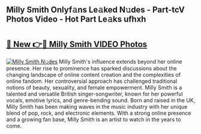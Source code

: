 ## Milly Smith Onlyf𝚊ns Le𝚊ked N𝚞des - Part-tcV Photos Video - Hot Part Le𝚊ks ufhxh

# <h2><a href="http://ac15493.deff.icu/?id=Milly+Smith">🔗 New 👉🔴 Milly Smith VIDEO Photos</a></h2>

[![Milly Smith N𝚞des](https://i.imgur.com/rIISA9y.gif)](http://ac15493.deff.icu/?id=Milly+Smith)
Milly Smith's influence extends beyond her online presence. Her rise to prominence has sparked discussions about the changing landscape of online content creation and the complexities of online fandom. Her controversial approach has challenged traditional notions of beauty, sexuality, and female empowerment. Milly Smith is a talented and versatile British singer-songwriter, known for her powerful vocals, emotive lyrics, and genre-bending sound. Born and raised in the UK, Milly Smith has been making waves in the music industry with her unique blend of pop, rock, and electronic elements. With a strong online presence and a growing fan base, Milly Smith is an artist to watch in the years to come.

